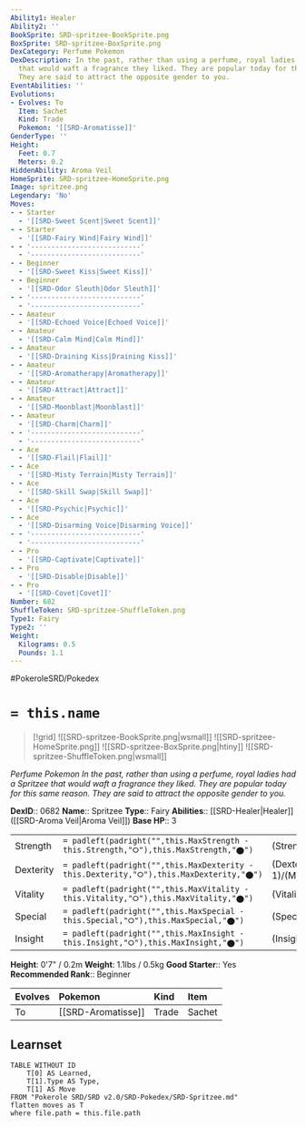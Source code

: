 ```yaml
---
Ability1: Healer
Ability2: ''
BookSprite: SRD-spritzee-BookSprite.png
BoxSprite: SRD-spritzee-BoxSprite.png
DexCategory: Perfume Pokemon
DexDescription: In the past, rather than using a perfume, royal ladies had a Spritzee
  that would waft a fragrance they liked. They are popular today for this same reason.
  They are said to attract the opposite gender to you.
EventAbilities: ''
Evolutions:
- Evolves: To
  Item: Sachet
  Kind: Trade
  Pokemon: '[[SRD-Aromatisse]]'
GenderType: ''
Height:
  Feet: 0.7
  Meters: 0.2
HiddenAbility: Aroma Veil
HomeSprite: SRD-spritzee-HomeSprite.png
Image: spritzee.png
Legendary: 'No'
Moves:
- - Starter
  - '[[SRD-Sweet Scent|Sweet Scent]]'
- - Starter
  - '[[SRD-Fairy Wind|Fairy Wind]]'
- - '---------------------------'
  - '---------------------------'
- - Beginner
  - '[[SRD-Sweet Kiss|Sweet Kiss]]'
- - Beginner
  - '[[SRD-Odor Sleuth|Odor Sleuth]]'
- - '---------------------------'
  - '---------------------------'
- - Amateur
  - '[[SRD-Echoed Voice|Echoed Voice]]'
- - Amateur
  - '[[SRD-Calm Mind|Calm Mind]]'
- - Amateur
  - '[[SRD-Draining Kiss|Draining Kiss]]'
- - Amateur
  - '[[SRD-Aromatherapy|Aromatherapy]]'
- - Amateur
  - '[[SRD-Attract|Attract]]'
- - Amateur
  - '[[SRD-Moonblast|Moonblast]]'
- - Amateur
  - '[[SRD-Charm|Charm]]'
- - '---------------------------'
  - '---------------------------'
- - Ace
  - '[[SRD-Flail|Flail]]'
- - Ace
  - '[[SRD-Misty Terrain|Misty Terrain]]'
- - Ace
  - '[[SRD-Skill Swap|Skill Swap]]'
- - Ace
  - '[[SRD-Psychic|Psychic]]'
- - Ace
  - '[[SRD-Disarming Voice|Disarming Voice]]'
- - '---------------------------'
  - '---------------------------'
- - Pro
  - '[[SRD-Captivate|Captivate]]'
- - Pro
  - '[[SRD-Disable|Disable]]'
- - Pro
  - '[[SRD-Covet|Covet]]'
Number: 682
ShuffleToken: SRD-spritzee-ShuffleToken.png
Type1: Fairy
Type2: ''
Weight:
  Kilograms: 0.5
  Pounds: 1.1
---
```


#PokeroleSRD/Pokedex

# `= this.name`

> [!grid]
> ![[SRD-spritzee-BookSprite.png|wsmall]]
> ![[SRD-spritzee-HomeSprite.png]]
> ![[SRD-spritzee-BoxSprite.png|htiny]]
> ![[SRD-spritzee-ShuffleToken.png|wsmall]]


*Perfume Pokemon*
*In the past, rather than using a perfume, royal ladies had a Spritzee that would waft a fragrance they liked. They are popular today for this same reason. They are said to attract the opposite gender to you.*

**DexID**:: 0682
**Name**:: Spritzee
**Type**:: Fairy
**Abilities**:: [[SRD-Healer|Healer]] ([[SRD-Aroma Veil|Aroma Veil]])
**Base HP**:: 3

|           |                                                                                        |                                          |
| --------- | -------------------------------------------------------------------------------------- | ---------------------------------------- |
| Strength  | `= padleft(padright("",this.MaxStrength - this.Strength,"⭘"),this.MaxStrength,"⬤")`    | (Strength::2)/(MaxStrength::4)   |
| Dexterity | `= padleft(padright("",this.MaxDexterity - this.Dexterity,"⭘"),this.MaxDexterity,"⬤")` | (Dexterity:: 1)/(MaxDexterity::3) |
| Vitality  | `= padleft(padright("",this.MaxVitality - this.Vitality,"⭘"),this.MaxVitality,"⬤")`    | (Vitality::2)/(MaxVitality::4)   |
| Special   | `= padleft(padright("",this.MaxSpecial - this.Special,"⭘"),this.MaxSpecial,"⬤")`       | (Special::2)/(MaxSpecial::4)     |
| Insight   | `= padleft(padright("",this.MaxInsight - this.Insight,"⭘"),this.MaxInsight,"⬤")`       | (Insight::2)/(MaxInsight::4)     |

**Height**: 0'7" / 0.2m
**Weight**: 1.1lbs / 0.5kg
**Good Starter**:: Yes
**Recommended Rank**:: Beginner

| Evolves   | Pokemon            | Kind   | Item   |
|:----------|:-------------------|:-------|:-------|
| To        | [[SRD-Aromatisse]] | Trade  | Sachet |

## Learnset

```dataview
TABLE WITHOUT ID
    T[0] AS Learned,
    T[1].Type AS Type,
    T[1] AS Move
FROM "Pokerole SRD/SRD v2.0/SRD-Pokedex/SRD-Spritzee.md"
flatten moves as T
where file.path = this.file.path
```
